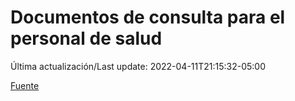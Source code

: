 # Documentos de consulta para el personal de salud

Última actualización/Last update: 2022-04-11T21:15:32-05:00

 [Fuente](https://coronavirus.gob.mx/personal-de-salud/documentos-de-consulta/)
